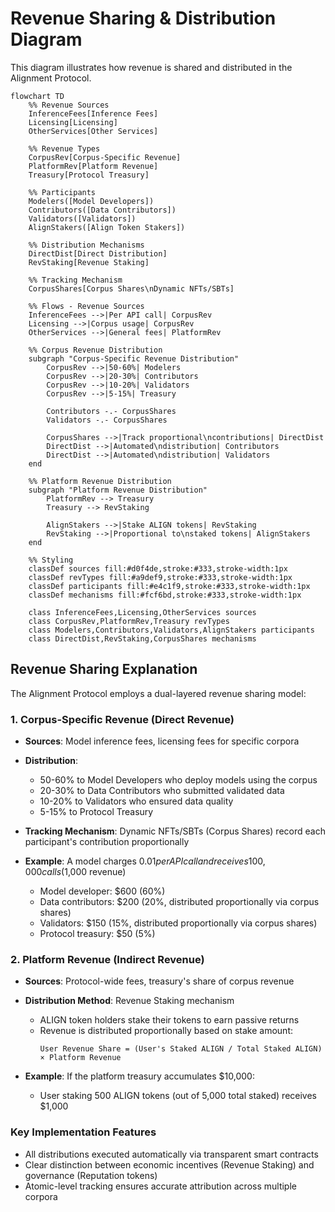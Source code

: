 # Revenue Sharing & Distribution Diagram

This diagram illustrates how revenue is shared and distributed in the Alignment Protocol.

```mermaid
flowchart TD
    %% Revenue Sources
    InferenceFees[Inference Fees]
    Licensing[Licensing]
    OtherServices[Other Services]
    
    %% Revenue Types
    CorpusRev[Corpus-Specific Revenue]
    PlatformRev[Platform Revenue]
    Treasury[Protocol Treasury]
    
    %% Participants
    Modelers([Model Developers])
    Contributors([Data Contributors])
    Validators([Validators])
    AlignStakers([Align Token Stakers])
    
    %% Distribution Mechanisms
    DirectDist[Direct Distribution]
    RevStaking[Revenue Staking]
    
    %% Tracking Mechanism
    CorpusShares[Corpus Shares\nDynamic NFTs/SBTs]
    
    %% Flows - Revenue Sources
    InferenceFees -->|Per API call| CorpusRev
    Licensing -->|Corpus usage| CorpusRev
    OtherServices -->|General fees| PlatformRev
    
    %% Corpus Revenue Distribution
    subgraph "Corpus-Specific Revenue Distribution"
        CorpusRev -->|50-60%| Modelers
        CorpusRev -->|20-30%| Contributors
        CorpusRev -->|10-20%| Validators
        CorpusRev -->|5-15%| Treasury
        
        Contributors -.- CorpusShares
        Validators -.- CorpusShares
        
        CorpusShares -->|Track proportional\ncontributions| DirectDist
        DirectDist -->|Automated\ndistribution| Contributors
        DirectDist -->|Automated\ndistribution| Validators
    end
    
    %% Platform Revenue Distribution
    subgraph "Platform Revenue Distribution"
        PlatformRev --> Treasury
        Treasury --> RevStaking
        
        AlignStakers -->|Stake ALIGN tokens| RevStaking
        RevStaking -->|Proportional to\nstaked tokens| AlignStakers
    end
    
    %% Styling
    classDef sources fill:#d0f4de,stroke:#333,stroke-width:1px
    classDef revTypes fill:#a9def9,stroke:#333,stroke-width:1px
    classDef participants fill:#e4c1f9,stroke:#333,stroke-width:1px
    classDef mechanisms fill:#fcf6bd,stroke:#333,stroke-width:1px
    
    class InferenceFees,Licensing,OtherServices sources
    class CorpusRev,PlatformRev,Treasury revTypes
    class Modelers,Contributors,Validators,AlignStakers participants
    class DirectDist,RevStaking,CorpusShares mechanisms
```

## Revenue Sharing Explanation

The Alignment Protocol employs a dual-layered revenue sharing model:

### 1. Corpus-Specific Revenue (Direct Revenue)

- **Sources**: Model inference fees, licensing fees for specific corpora
- **Distribution**:
  - 50-60% to Model Developers who deploy models using the corpus
  - 20-30% to Data Contributors who submitted validated data
  - 10-20% to Validators who ensured data quality
  - 5-15% to Protocol Treasury

- **Tracking Mechanism**: Dynamic NFTs/SBTs (Corpus Shares) record each participant's contribution proportionally
- **Example**: A model charges $0.01 per API call and receives 100,000 calls ($1,000 revenue)
  - Model developer: $600 (60%)
  - Data contributors: $200 (20%, distributed proportionally via corpus shares)
  - Validators: $150 (15%, distributed proportionally via corpus shares)
  - Protocol treasury: $50 (5%)

### 2. Platform Revenue (Indirect Revenue)

- **Sources**: Protocol-wide fees, treasury's share of corpus revenue
- **Distribution Method**: Revenue Staking mechanism
  - ALIGN token holders stake their tokens to earn passive returns
  - Revenue is distributed proportionally based on stake amount:
    ```
    User Revenue Share = (User's Staked ALIGN / Total Staked ALIGN) × Platform Revenue
    ```

- **Example**: If the platform treasury accumulates $10,000:
  - User staking 500 ALIGN tokens (out of 5,000 total staked) receives $1,000

### Key Implementation Features

- All distributions executed automatically via transparent smart contracts
- Clear distinction between economic incentives (Revenue Staking) and governance (Reputation tokens)
- Atomic-level tracking ensures accurate attribution across multiple corpora